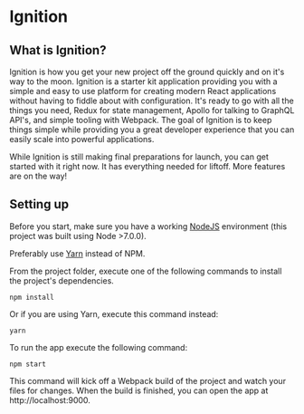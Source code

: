 # Ignition

## What is Ignition?

Ignition is how you get your new project off the ground quickly and on it's way to the moon. Ignition is a starter kit application providing you with a simple and easy to use platform for creating modern React applications without having to fiddle about with configuration. It's ready to go with all the things you need, Redux for state management, Apollo for talking to GraphQL API's, and simple tooling with Webpack. The goal of Ignition is to keep things simple while providing you a great developer experience that you can easily scale into powerful applications.

While Ignition is still making final preparations for launch, you can get started with it right now. It has everything needed for liftoff. More features are on the way!

## Setting up

Before you start, make sure you have a working [NodeJS](http://nodejs.org/) environment (this project was built using Node >7.0.0).

Preferably use [Yarn](https://yarnpkg.com/) instead of NPM.

From the project folder, execute one of the following commands to install the project's dependencies.

```shell
npm install
```

Or if you are using Yarn, execute this command instead:

```shell
yarn
```

To run the app execute the following command:

```shell
npm start
```

This command will kick off a Webpack build of the project and watch your files for changes. When the build is finished, you can open the app at http://localhost:9000.
